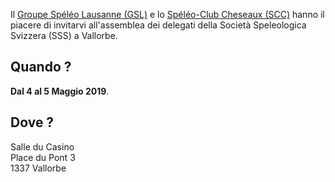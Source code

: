 Il [Groupe Spéléo Lausanne (GSL)](http://www.speleo-lausanne.ch) e lo [Spéléo-Club Cheseaux (SCC)](http://www.speleo-cheseaux.ch)
hanno il piacere di invitarvi all'assemblea dei delegati della Società Speleologica Svizzera (SSS) a Vallorbe.

## Quando ?

**Dal 4 al 5 Maggio 2019**.

## Dove ?

Salle du Casino</br>
Place du Pont 3</br>
1337 Vallorbe</br>
